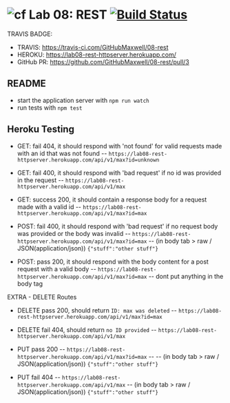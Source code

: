![cf](https://i.imgur.com/7v5ASc8.png) Lab 08: REST [![Build Status](https://travis-ci.com/GitHubMaxwell/08-rest.svg?branch=max-clean-lab08)](https://travis-ci.com/GitHubMaxwell/08-rest)
======

TRAVIS BADGE: 

* TRAVIS: https://travis-ci.com/GitHubMaxwell/08-rest 
* HEROKU: https://lab08-rest-httpserver.herokuapp.com/ 
* GitHub PR: https://github.com/GitHubMaxwell/08-rest/pull/3

## README

* start the application server with `npm run watch`
* run tests with `npm test`

## Heroku Testing

* GET: fail 404, it should respond with 'not found' for valid requests made with an id that was not found
-- `https://lab08-rest-httpserver.herokuapp.com/api/v1/max?id=unknown`

* GET: fail 400, it should respond with 'bad request' if no id was provided in the request
-- `https://lab08-rest-httpserver.herokuapp.com/api/v1/max`

* GET: success 200, it should contain a response body for a request made with a valid id
-- `https://lab08-rest-httpserver.herokuapp.com/api/v1/max?id=max`

* POST: fail 400, it should respond with 'bad request' if no request body was provided or the body was invalid
-- `https://lab08-rest-httpserver.herokuapp.com/api/v1/max?id=max`
-- (in body tab > raw / JSON(application/json))    `{"stuff":"other stuff"}`

* POST: pass 200, it should respond with the body content for a post request with a valid body
-- `https://lab08-rest-httpserver.herokuapp.com/api/v1/max?id=max`
-- dont put anything in the body tag


EXTRA - DELETE Routes

* DELETE pass 200, should return `ID: max was deleted`
-- `https://lab08-rest-httpserver.herokuapp.com/api/v1/max?id=max`

* DELETE fail 404, should return `no ID provided`
-- `https://lab08-rest-httpserver.herokuapp.com/api/v1/max`

* PUT pass 200
-- `https://lab08-rest-httpserver.herokuapp.com/api/v1/max?id=max`
-- -- (in body tab > raw / JSON(application/json))    `{"stuff":"other stuff"}`

* PUT fail 404
-- `https://lab08-rest-httpserver.herokuapp.com/api/v1/max`
-- (in body tab > raw / JSON(application/json))    `{"stuff":"other stuff"}`